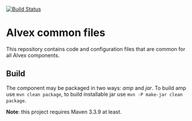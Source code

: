 [![Build Status](https://travis-ci.org/ITDSystems/alvex-common.svg?branch=master)](https://travis-ci.org/ITDSystems/alvex-common)

Alvex common files
==================

This repository contains code and configuration files that are common for all Alvex components.

Build
-----

The component may be packaged in two ways: *amp* and *jar*.
To build amp use `mvn clean package`, to build installable jar use `mvn -P make-jar clean package`.

**Note**: this project requires Maven 3.3.9 at least.
